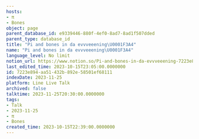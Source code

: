 ```yaml
---
hosts:
- π
- Bones
object: page
parent_database_id: e9339446-880f-4ef0-8ad7-8ad1f507dded
parent_type: database_id
title: "Pi and bones in da evvveeening\U0001F3A4"
name: "Pi and bones in da evvveeening\U0001F3A4"
language_level: No limit
notion_url: https://www.notion.so/Pi-and-bones-in-da-evvveeening-7223e894aa51432b892e58501ef68111
last_edited_time: 2023-10-15T23:05:00.0000000
id: 7223e894-aa51-432b-892e-58501ef68111
indexDate: 2023-11-25
platform: Line Live Talk
archived: false
talktime: 2023-11-25T20:30:00.0000000
tags:
- Talk
- 2023-11-25
- π
- Bones
created_time: 2023-10-15T22:39:00.0000000
---
```



   
   
   
   

   
























